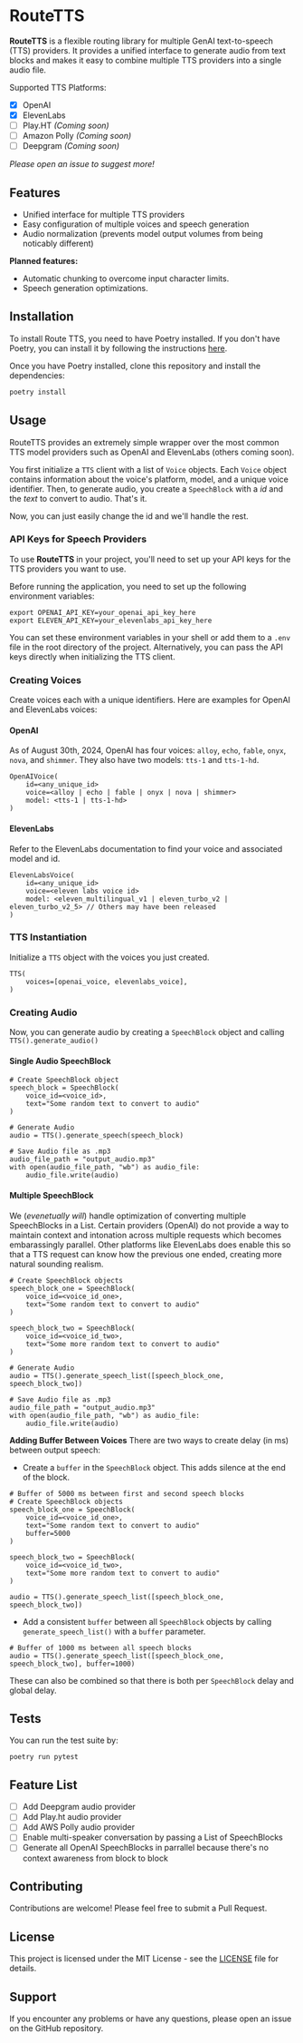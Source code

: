# RouteTTS

**RouteTTS** is a flexible routing library for multiple GenAI text-to-speech (TTS) providers. It provides a unified interface to generate audio from text blocks and makes it easy to combine multiple TTS providers into a single audio file.

Supported TTS Platforms:
- [x] OpenAI
- [x] ElevenLabs
- [ ] Play.HT *(Coming soon)*
- [ ] Amazon Polly *(Coming soon)*
- [ ] Deepgram *(Coming soon)*

*Please open an issue to suggest more!*

## Features

- Unified interface for multiple TTS providers
- Easy configuration of multiple voices and speech generation
- Audio normalization (prevents model output volumes from being noticably different)

**Planned features:**
- Automatic chunking to overcome input character limits.
- Speech generation optimizations.

## Installation

To install Route TTS, you need to have Poetry installed. If you don't have Poetry, you can install it by following the instructions [here](https://python-poetry.org/docs/#installation).

Once you have Poetry installed, clone this repository and install the dependencies:

```bash
poetry install
```

## Usage
RouteTTS provides an extremely simple wrapper over the most common TTS model providers such as OpenAI and ElevenLabs (others coming soon).

You first initialize a `TTS` client with a list of `Voice` objects. Each `Voice` object contains information about the voice's platform, model, and a unique voice identifier. Then, to generate audio, you create a `SpeechBlock` with a *id* and the *text* to convert to audio. That's it.

Now, you can just easily change the id and we'll handle the rest.

### API Keys for Speech Providers
To use **RouteTTS** in your project, you'll need to set up your API keys for the TTS providers you want to use.

Before running the application, you need to set up the following environment variables:

```
export OPENAI_API_KEY=your_openai_api_key_here
export ELEVEN_API_KEY=your_elevenlabs_api_key_here
```

You can set these environment variables in your shell or add them to a `.env` file in the root directory of the project. Alternatively, you can pass the API keys directly when initializing the TTS client.

### Creating Voices
Create voices each with a unique identifiers. Here are examples for OpenAI and ElevenLabs voices:

#### OpenAI
As of August 30th, 2024, OpenAI has four voices: `alloy`, `echo`, `fable`, `onyx`, `nova`, and `shimmer`. They also have two models: `tts-1` and `tts-1-hd`.
```
OpenAIVoice(
    id=<any_unique_id>
    voice=<alloy | echo | fable | onyx | nova | shimmer>
    model: <tts-1 | tts-1-hd>
)
```

#### ElevenLabs
Refer to the ElevenLabs documentation to find your voice and associated model and id.

```
ElevenLabsVoice(
    id=<any_unique_id>
    voice=<eleven labs voice id>
    model: <eleven_multilingual_v1 | eleven_turbo_v2 | eleven_turbo_v2_5> // Others may have been released
)
```

### TTS Instantiation
Initialize a `TTS` object with the voices you just created.

```
TTS(
    voices=[openai_voice, elevenlabs_voice],
)
```

### Creating Audio
Now, you can generate audio by creating a `SpeechBlock` object and calling `TTS().generate_audio()`

#### Single Audio SpeechBlock

```
# Create SpeechBlock object
speech_block = SpeechBlock(
    voice_id=<voice_id>,
    text="Some random text to convert to audio"
)

# Generate Audio
audio = TTS().generate_speech(speech_block)

# Save Audio file as .mp3
audio_file_path = "output_audio.mp3"
with open(audio_file_path, "wb") as audio_file:
    audio_file.write(audio)
```

#### Multiple SpeechBlock
We (*evenetually will*) handle optimization of converting multiple SpeechBlocks in a List. Certain providers (OpenAI) do not provide a way to maintain context and intonation across multiple requests which becomes embarassingly parallel. Other platforms like ElevenLabs does enable this so that a TTS request can know how the previous one ended, creating more natural sounding realism.

```
# Create SpeechBlock objects
speech_block_one = SpeechBlock(
    voice_id=<voice_id_one>,
    text="Some random text to convert to audio"
)

speech_block_two = SpeechBlock(
    voice_id=<voice_id_two>,
    text="Some more random text to convert to audio"
)

# Generate Audio
audio = TTS().generate_speech_list([speech_block_one, speech_block_two])

# Save Audio file as .mp3
audio_file_path = "output_audio.mp3"
with open(audio_file_path, "wb") as audio_file:
    audio_file.write(audio)
```

**Adding Buffer Between Voices**
There are two ways to create delay (in ms) between output speech:
- Create a `buffer` in the `SpeechBlock` object. This adds silence at the end of the block.

```
# Buffer of 5000 ms between first and second speech blocks
# Create SpeechBlock objects
speech_block_one = SpeechBlock(
    voice_id=<voice_id_one>,
    text="Some random text to convert to audio"
    buffer=5000
)

speech_block_two = SpeechBlock(
    voice_id=<voice_id_two>,
    text="Some more random text to convert to audio"
)

audio = TTS().generate_speech_list([speech_block_one, speech_block_two])
```

- Add a consistent `buffer` between all `SpeechBlock` objects by calling `generate_speech_list()` with a `buffer` parameter.

```
# Buffer of 1000 ms between all speech blocks
audio = TTS().generate_speech_list([speech_block_one, speech_block_two], buffer=1000)
```

These can also be combined so that there is both per `SpeechBlock` delay and global delay.

## Tests
You can run the test suite by:
```
poetry run pytest
```

## Feature List
- [ ] Add Deepgram audio provider
- [ ] Add Play.ht audio provider
- [ ] Add AWS Polly audio provider
- [ ] Enable multi-speaker conversation by passing a List of SpeechBlocks
- [ ] Generate all OpenAI SpeechBlocks in parrallel because there's no context awareness from block to block

## Contributing

Contributions are welcome! Please feel free to submit a Pull Request.

## License

This project is licensed under the MIT License - see the [LICENSE](LICENSE) file for details.

## Support

If you encounter any problems or have any questions, please open an issue on the GitHub repository.